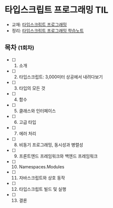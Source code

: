 # 타입스크립트 프로그래밍 TIL
- 교재: [타입스크립트 프로그래밍](https://www.aladin.co.kr/shop/wproduct.aspx?ItemId=240515993)
- 정리: [타입스크립트 프로그래밍 학습노트](TBD)


## 목차 <small>(1회차)</small>
- [ ] 1. 소개
- [ ] 2. 타입스크립트: 3,000미터 상공에서 내려다보기
- [ ] 3. 타입의 모든 것
- [ ] 4. 함수
- [ ] 5. 클래스와 인터페이스
- [ ] 6. 고급 타입
- [ ] 7. 에러 처리
- [ ] 8. 비동기 프로그래밍, 동시성과 병렬성
- [ ] 9. 프론트엔드 프레임워크와 백엔드 프레임워크
- [ ] 10. Namespaces.Modules
- [ ] 11. 자바스크립트와 상호 동작
- [ ] 12. 타입스크립트 빌드 및 실행
- [ ] 13. 결론